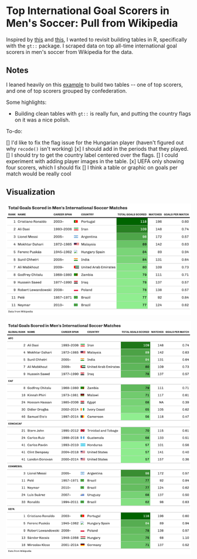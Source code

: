 # Top International Goal Scorers in Men's Soccer: Pull from Wikipedia

Inspired by [this](https://github.com/tashapiro/tanya-data-viz/blob/main/tennis/womens-tennis.png) and [this](https://www.liamdbailey.com/post/making-beautiful-tables-with-gt/), I wanted to revisit building tables in R, specifically with the `gt::` package. I scraped data on top all-time international goal scorers in men's soccer from Wikipedia for the data.

## Notes  

I leaned heavily on this [example](https://www.liamdbailey.com/post/making-beautiful-tables-with-gt/) to build two tables -- one of top scorers, and one of top scorers grouped by confederation.

Some highlights:

*  Building clean tables with `gt::` is really fun, and putting the country flags on it was a nice polish.

To-do:

[] I'd like to fix the flag issue for the Hungarian player (haven't figured out why `recode()` isn't working)
[x] I should add in the periods that they played.
[] I should try to get the country label centered over the flags.
[] I could experiment with adding player images in the table.
[x] UEFA only showing four scorers, which I should fix
[] I think a table or graphic on goals per match would be really cool

## Visualization  

![](https://github.com/mrafa3/viz_experiments/blob/main/top_goal_scorers_soccer/graphics/tbl_top_scorers.png)

![](https://github.com/mrafa3/viz_experiments/blob/main/top_goal_scorers_soccer/graphics/tbl_scorers_by_confed.png)
